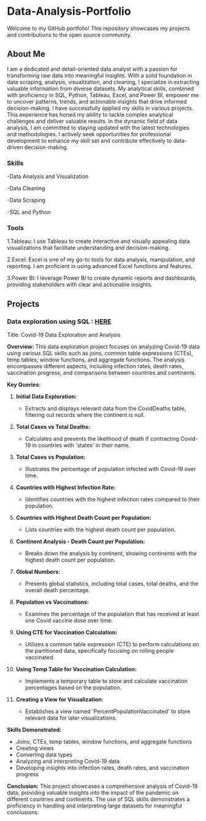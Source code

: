 # Data-Analysis-Portfolio
Welcome to my GitHub portfolio! This repository showcases my projects and contributions to the open source community.
## About Me
I am a dedicated and detail-oriented data analyst with a passion for transforming raw data into meaningful insights. With a solid foundation in data scraping, analysis, visualization, and cleaning, I specialize in extracting valuable information from diverse datasets. My analytical skills, combined with proficiency in SQL, Python, Tableau, Excel, and Power BI, empower me to uncover patterns, trends, and actionable insights that drive informed decision-making. I have successfully applied my skills in various projects. This experience has honed my ability to tackle complex analytical challenges and deliver valuable results. In the dynamic field of data analysis, I am committed to staying updated with the latest technologies and methodologies. I actively seek opportunities for professional development to enhance my skill set and contribute effectively to data-driven decision-making.
### Skills
-Data Analysis and Visualization

-Data Cleaning

-Data Scraping

-SQL and Python
### Tools
1.Tableau: I use Tableau to create interactive and visually appealing data visualizations that facilitate understanding and decision-making.

2.Excel: Excel is one of my go-to tools for data analysis, manipulation, and reporting. I am proficient in using advanced Excel functions and features.

3.Power BI: I leverage Power BI to create dynamic reports and dashboards, providing stakeholders with clear and actionable insights.

## Projects
### Data exploration using SQL : [HERE](https://github.com/BovasTheAnalyst/Data-Analysis-Portfolio/blob/a4abc0f194a8d53a7438322ea711a68c3a236706/COVID%20Portfolio%20Project%20-%20Data%20Exploration.sql)
Title: Covid-19 Data Exploration and Analysis

**Overview:**
This data exploration project focuses on analyzing Covid-19 data using various SQL skills such as joins, common table expressions (CTEs), temp tables, window functions, and aggregate functions. The analysis encompasses different aspects, including infection rates, death rates, vaccination progress, and comparisons between countries and continents.

**Key Queries:**
1. **Initial Data Exploration:**
   - Extracts and displays relevant data from the CovidDeaths table, filtering out records where the continent is null.

2. **Total Cases vs Total Deaths:**
   - Calculates and presents the likelihood of death if contracting Covid-19 in countries with 'states' in their name.

3. **Total Cases vs Population:**
   - Illustrates the percentage of population infected with Covid-19 over time.

4. **Countries with Highest Infection Rate:**
   - Identifies countries with the highest infection rates compared to their population.

5. **Countries with Highest Death Count per Population:**
   - Lists countries with the highest death count per population.

6. **Continent Analysis - Death Count per Population:**
   - Breaks down the analysis by continent, showing continents with the highest death count per population.

7. **Global Numbers:**
   - Presents global statistics, including total cases, total deaths, and the overall death percentage.

8. **Population vs Vaccinations:**
   - Examines the percentage of the population that has received at least one Covid vaccine dose over time.

9. **Using CTE for Vaccination Calculation:**
   - Utilizes a common table expression (CTE) to perform calculations on the partitioned data, specifically focusing on rolling people vaccinated.

10. **Using Temp Table for Vaccination Calculation:**
    - Implements a temporary table to store and calculate vaccination percentages based on the population.

11. **Creating a View for Visualization:**
    - Establishes a view named 'PercentPopulationVaccinated' to store relevant data for later visualizations.

**Skills Demonstrated:**
- Joins, CTEs, temp tables, window functions, and aggregate functions
- Creating views
- Converting data types
- Analyzing and interpreting Covid-19 data
- Developing insights into infection rates, death rates, and vaccination progress

**Conclusion:**
This project showcases a comprehensive analysis of Covid-19 data, providing valuable insights into the impact of the pandemic on different countries and continents. The use of SQL skills demonstrates a proficiency in handling and interpreting large datasets for meaningful conclusions.

